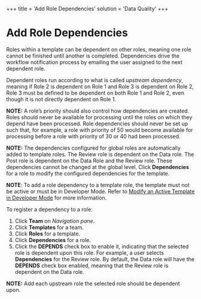 +++
title = 'Add Role Dependencies'
solution = 'Data Quality'
+++

# Add Role Dependencies

Roles within a template can be dependent on other roles, meaning one
role cannot be finished until another is completed. Dependencies drive
the workflow notification process by emailing the user assigned to the
next dependent role.

Dependent roles run according to what is called *upstream dependency*,
meaning if Role 2 is dependent on Role 1 and Role 3 is dependent on Role
2, Role 3 must be defined to be dependent on both Role 1 and Role 2,
even though it is not directly dependent on Role 1.

**NOTE:** A role’s priority should also control how dependencies are
created. Roles should never be available for processing until the roles
on which they depend have been processed. Role dependencies should never
be set up such that, for example, a role with priority of 50 would
become available for processing before a role with priority of 30 or 40
had been processed.

**NOTE:** The dependencies configured for global roles are automatically
added to template roles. The Review role is dependent on the Data role.
The Post role is dependent on the Data Role and the Review role. These
dependencies cannot be changed at the global level. Click
**Dependencies** for a role to modify the configured dependencies for
the template.

**NOTE**: To add a role dependency to a template role, the template must
not be active or must be in Developer Mode. Refer to [Modify an Active
Template in Developer
Mode](Modify_an_Active_Template_in_Developer_Mode) for more
information.

To register a dependency to a role:

1.  Click **Team** on *Navigation pane*.
2.  Click **Templates** for a team.
3.  Click **Roles** for a template.
4.  Click **Dependencies** for a role.
5.  Click the **DEPENDS** check box to enable it, indicating that the
    selected role is dependent upon this role. For example, a user
    selects **Dependencies** for the Review role. By default, the Data
    role will have the **DEPENDS** check box enabled, meaning that the
    Review role is dependent on the Data role.

**NOTE:** Add each upstream role the selected role should be dependent
upon.
